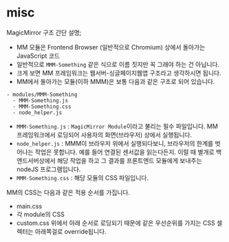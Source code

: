 # misc

MagicMirror 구조 간단 설명;

- MM 모듈은 Frontend Browser (일반적으로 Chromium) 상에서 돌아가는 JavaScript 코드
- 일반적으로 `MMM-Something` 같은 식으로 이름 짓지만 꼭 그래야 하는 건 아닙니다.
- 크게 보면 MM 프레임워크는 웹서버-싱글페이지웹앱 구조라고 생각하시면 됩니다.
- MM에서 돌아가는 모듈(이하 MMM)은 보통 다음과 같은 구조로 되어 있습니다.

```
- modules/MMM-Something
  - MMM-Something.js
  - MMM-Something.css
  - node_helper.js
```

- `MMM-Something.js` : `MagicMirror Module`이라고 불리는 필수 파일입니다. MM 프레임워크에서 로딩되어 사용자의 화면(브라우저) 상에서 실행됩니다.
- `node_helper.js` : MMM이 브라우저 위에서 실행되다보니, 브라우저의 한계를 벗어나는 작업은 못합니다. 예를 들어 연결된 센서값을 읽는다든지. 이럴 때 별개로 백엔드서버상에서 해당 작업을 하고 그 결과를 프론트엔드 모듈에게 보내주는 nodeJS 프로그램입니다.
- `MMM-Something.css` : 해당 모듈의 CSS 파일입니다.



MM의 CSS는 다음과 같은 적용 순서를 가집니다.
- main.css
- 각 module의 CSS
- custom.css
위에서 아래 순서로 로딩되기 때문에 같은 우선순위를 가지는 CSS 셀렉터는 아래쪽걸로 override됩니다.


